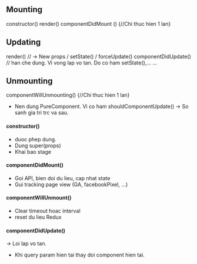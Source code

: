 ## Mounting
constructor()
render()
componentDidMount () {//Chi thuc hien 1 lan}

## Updating
render() // -> New props / setState() / forceUpdate()
componentDidUpdate() // han che dung. Vi vong lap vo tan. Do co ham setState(),... ...

## Unmounting
componentWillUnmounting() {//Chi thuc hien 1 lan}


- Nen dung PureComponent. Vi co ham shouldComponentUpdate() -> So sanh gia tri trc va sau.


#### constructor()
- duoc phep dung.
- Dung super(props)
- Khai bao stage

#### componentDidMount()
- Goi API, bien doi du lieu, cap nhat state
- Gui tracking page view (GA, facebookPixel, ...)

#### componentWillUnmount()
- Clear timeout hoac interval
- reset du lieu Redux

#### componentDidUpdate()
-> Loi lap vo tan.
- Khi query param hien tai thay doi component hien tai.